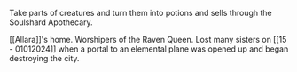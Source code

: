 Take parts of creatures and turn them into potions and sells through the Soulshard Apothecary.

[[Allara]]'s home. Worshipers of the Raven Queen. Lost many sisters on [[15 - 01012024]] when a portal to an elemental plane was opened up and began destroying the city.